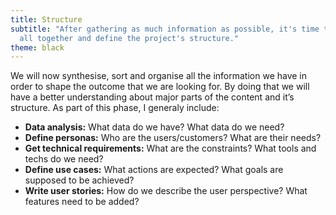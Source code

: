 ```yaml
---
title: Structure
subtitle: "After gathering as much information as possible, it's time to put it
  all together and define the project's structure."
theme: black
---
```


We will now synthesise, sort and organise all the information we have in order
to shape the outcome that we are looking for. By doing that we will have a
better understanding about major parts of the content and it’s structure. As
part of this phase, I generaly include:

- **Data analysis:** What data do we have? What data do we need?
- **Define personas:** Who are the users/customers? What are their needs?
- **Get technical requirements:** What are the constraints? What tools and techs
  do we need?
- **Define use cases:** What actions are expected? What goals are supposed to be
  achieved?
- **Write user stories:** How do we describe the user perspective? What features
  need to be added?
